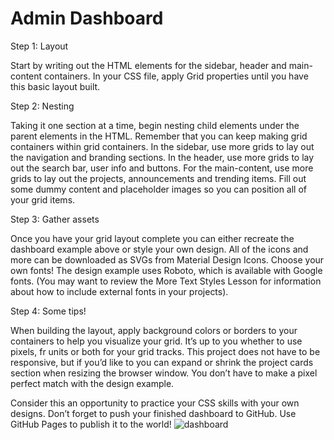 # Admin Dashboard

Step 1: Layout

Start by writing out the HTML elements for the sidebar, header and main-content containers.
In your CSS file, apply Grid properties until you have this basic layout built.

Step 2: Nesting

Taking it one section at a time, begin nesting child elements under the parent elements in the HTML. 
Remember that you can keep making grid containers within grid containers.
In the sidebar, use more grids to lay out the navigation and branding sections.
In the header, use more grids to lay out the search bar, user info and buttons.
For the main-content, use more grids to lay out the projects, announcements and trending items.
Fill out some dummy content and placeholder images so you can position all of your grid items.

Step 3: Gather assets

Once you have your grid layout complete you can either recreate the dashboard example above or style your own design.
All of the icons and more can be downloaded as SVGs from Material Design Icons.
Choose your own fonts! The design example uses Roboto, which is available with Google fonts. 
(You may want to review the More Text Styles Lesson for information about how to include external fonts in your projects).

Step 4: Some tips!

When building the layout, apply background colors or borders to your containers to help you visualize your grid.
It’s up to you whether to use pixels, fr units or both for your grid tracks.
This project does not have to be responsive, but if you’d like to you can expand or shrink the project cards section when resizing the browser window.
You don’t have to make a pixel perfect match with the design example. 

Consider this an opportunity to practice your CSS skills with your own designs.
Don’t forget to push your finished dashboard to GitHub. Use GitHub Pages to publish it to the world!
![dashboard](https://github.com/user-attachments/assets/b941348b-bd79-4919-855d-885d33eff402)
